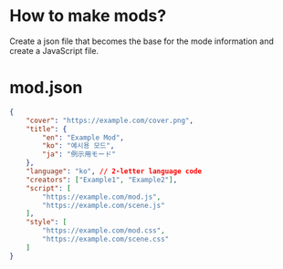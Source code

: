 # How to make mods?
Create a json file that becomes the base for the mode information and create a JavaScript file.

# mod.json
```json
{
    "cover": "https://example.com/cover.png",
    "title": {
        "en": "Example Mod",
        "ko": "예시용 모드",
        "ja": "例示用モード"
    },
    "language": "ko", // 2-letter language code
    "creators": ["Example1", "Example2"],
    "script": [
        "https://example.com/mod.js",
        "https://example.com/scene.js"
    ],
    "style": [
        "https://example.com/mod.css",
        "https://example.com/scene.css"
    ]
}
```
